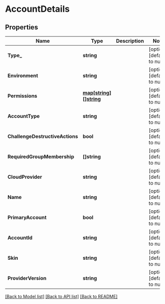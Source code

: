 # AccountDetails

## Properties
Name | Type | Description | Notes
------------ | ------------- | ------------- | -------------
**Type_** | **string** |  | [optional] [default to null]
**Environment** | **string** |  | [optional] [default to null]
**Permissions** | [**map[string][]string**](array.md) |  | [optional] [default to null]
**AccountType** | **string** |  | [optional] [default to null]
**ChallengeDestructiveActions** | **bool** |  | [optional] [default to null]
**RequiredGroupMembership** | **[]string** |  | [optional] [default to null]
**CloudProvider** | **string** |  | [optional] [default to null]
**Name** | **string** |  | [optional] [default to null]
**PrimaryAccount** | **bool** |  | [optional] [default to null]
**AccountId** | **string** |  | [optional] [default to null]
**Skin** | **string** |  | [optional] [default to null]
**ProviderVersion** | **string** |  | [optional] [default to null]

[[Back to Model list]](../README.md#documentation-for-models) [[Back to API list]](../README.md#documentation-for-api-endpoints) [[Back to README]](../README.md)


